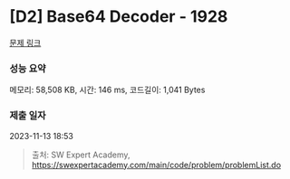 # [D2] Base64 Decoder - 1928 

[문제 링크](https://swexpertacademy.com/main/code/problem/problemDetail.do?contestProbId=AV5PR4DKAG0DFAUq) 

### 성능 요약

메모리: 58,508 KB, 시간: 146 ms, 코드길이: 1,041 Bytes

### 제출 일자

2023-11-13 18:53



> 출처: SW Expert Academy, https://swexpertacademy.com/main/code/problem/problemList.do